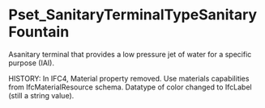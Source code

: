 # Pset_SanitaryTerminalTypeSanitaryFountain

Asanitary terminal that provides a low pressure jet of water for a specific purpose (IAI).
<!-- end of short definition -->
 HISTORY: In IFC4, Material property removed. Use materials capabilities from IfcMaterialResource schema. Datatype of color changed to IfcLabel (still a string value).
